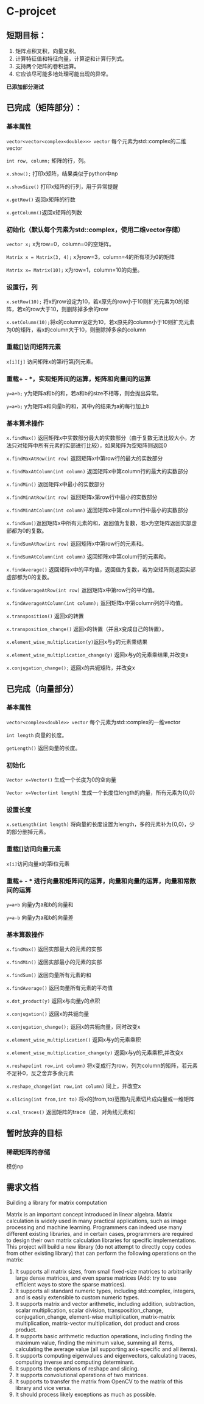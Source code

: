 # C-projcet
## 短期目标：

1) 矩阵点积叉积，向量叉积。
2) 计算特征值和特征向量，计算逆和计算行列式。
3) 支持两个矩阵的卷积运算。
4) 它应该尽可能多地处理可能出现的异常。

**已添加部分测试**
## 已完成（矩阵部分）：

### 基本属性
`vector<vector<complex<double>>> vector` 每个元素为std::complex<double>的二维vector

`int row, column;` 矩阵的行，列。

`x.show();` 打印x矩阵，结果类似于python中np

`x.showSize()` 打印x矩阵的行列，用于异常提醒

`x.getRow()` 返回x矩阵的行数

`x.getColumn()`返回x矩阵的列数
### 初始化（默认每个元素为std::complex<double>，使用二维vector存储）

`vector x;` x为row=0，column=0的空矩阵。

`Matrix x = Matrix(3, 4);` x为row=3，column=4的所有项为0的矩阵

`Matrix x= Matrix(10);` x为row=1，column=10的向量。

### 设置行，列

`x.setRow(10);` 将x的row设定为10，若x原先的row小于10则扩充元素为0的矩阵，若x的row大于10，则删除掉多余的row

`x.setColumn(10);`将x的column设定为10，若x原先的column小于10则扩充元素为0的矩阵，若x的column大于10，则删除掉多余的column

### 重载[]访问矩阵元素
`x[i][j]` 访问矩阵x的第i行第j列元素。

### 重载+ - *，实现矩阵间的运算，矩阵和向量间的运算
`y=a+b;` y为矩阵a和b的和，若a和b的size不相等，则会抛出异常。

`y=a+b;` y为矩阵a和向量b的和，其中y的结果为a的每行加上b

### 基本算术操作
`x.findMax()` 返回矩阵x中实数部分最大的实数部分（由于复数无法比较大小，方法只对矩阵中所有元素的实部进行比较），如果矩阵为空矩阵则返回0

`x.findMaxAtRow(int row)` 返回矩阵x中第row行的最大的实数部分

`x.findMaxAtColumn(int column)` 返回矩阵x中第column行的最大的实数部分

`x.findMin()` 返回矩阵x中最小的实数部分

`x.findMinAtRow(int row)` 返回矩阵x第row行中最小的实数部分

`x.findMinAtColumn(int column)` 返回矩阵x中第column行中最小的实数部分

`x.findSum()`返回矩阵x中所有元素的和，返回值为复数，若x为空矩阵返回实部虚部都为0的复数。

`x.findSumAtRow(int row)` 返回矩阵x中第row行的元素和。

`x.findSumAtColumn(int column)` 返回矩阵x中第colum行的元素和。 

`x.findAverage()` 返回矩阵x中的平均值，返回值为复数，若为空矩阵则返回实部虚部都为0的复数。

`x.findAverageAtRow(int row)` 返回矩阵x中第row行的平均值。

`x.findAverageAtColumn(int column);` 返回矩阵x中第column列的平均值。

`x.transposition()` 返回x的转置

`x.transposition_change()` 返回x的转置（并且x变成自己的转置）。

`x.element_wise_multiplication(y)`返回x与y的元素乘结果

`x.element_wise_multiplication_change(y)` 返回x与y的元素乘结果,并改变x

`x.conjugation_change();` 返回x的共轭矩阵，并改变x
## 已完成（向量部分）
### 基本属性
`vector<complex<double>> vector` 每个元素为std::complex<double>的一维vector

`int length` 向量的长度。

`getLength()` 返回向量的长度。
### 初始化
`Vector x=Vector()` 生成一个长度为0的空向量

`Vector x=Vector(int length)` 生成一个长度位length的向量，所有元素为{0,0}
### 设置长度
`x.setLength(int length)` 将向量的长度设置为length，多的元素补为{0,0}，少的部分删掉元素。
### 重载[]访问向量元素
`x[i]`访问向量x的第i位元素
### 重载+ - * 进行向量和矩阵间的运算，向量和向量的运算，向量和常数间的运算
`y=a+b` 向量y为a和b的向量和

`y=a-b` 向量y为a和b的向量差
### 基本算数操作
`x.findMax()` 返回实部最大的元素的实部

`x.findMin()` 返回实部最小的元素的实部

`x.findSum()` 返回向量所有元素的和

`x.findAverage()` 返回向量所有元素的平均值

`x.dot_product(y)` 返回x与向量y的点积

`x.conjugation()` 返回x的共轭向量

`x.conjugation_change();` 返回x的共轭向量，同时改变x

`x.element_wise_multiplication()` 返回x与y的元素乘积

`x.element_wise_multiplication_change(y)` 返回x与y的元素乘积,并改变x

`x.reshape(int row,int column)` 将x变成行为row，列为column的矩阵，若元素不足补0，反之舍弃多余元素

`x.reshape_change(int row,int column)` 同上，并改变x

`x.slicing(int from,int to)` 将x的[from,to)范围内元素切片成向量或一维矩阵

`x.cal_traces()` 返回矩阵的trace（迹，对角线元素和）


## 暂时放弃的目标

### 稀疏矩阵的存储

模仿np
## 需求文档
Building a library for matrix computation

Matrix is an important concept introduced in linear algebra. Matrix calculation is widely used in many practical applications, such as image processing and machine learning. Programmers can indeed use many different existing libraries, and in certain cases, programmers are required to design their own matrix calculation libraries for specific implementations. This project will build a new library (do not attempt to directly copy codes from other existing library) that can perform the following operations on the matrix:
1) It supports all matrix sizes, from small fixed-size matrices to arbitrarily large dense matrices, and even sparse matrices (Add: try to use efficient ways to store the sparse matrices).
2) It supports all standard numeric types, including std::complex, integers, and is easily extensible to custom numeric types.
3) It supports matrix and vector arithmetic, including addition, subtraction, scalar multiplication, scalar division, transposition_change, conjugation_change, element-wise multiplication, matrix-matrix multiplication, matrix-vector multiplication, dot product and cross product.
4) It supports basic arithmetic reduction operations, including finding the maximum value, finding the minimum value, summing all items, calculating the average value (all supporting axis-specific and all items).
5) It supports computing eigenvalues and eigenvectors, calculating traces, computing inverse and computing determinant.
6) It supports the operations of reshape and slicing.
7) It supports convolutional operations of two matrices.
8) It supports to transfer the matrix from OpenCV to the matrix of this library and vice versa.
9) It should process likely exceptions as much as possible.


